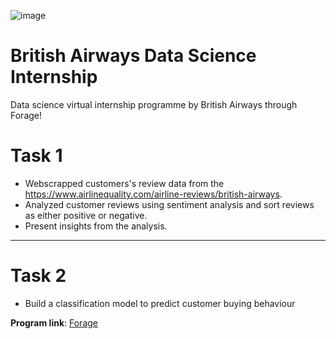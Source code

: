 
![image](https://user-images.githubusercontent.com/68168071/208015626-505dc939-4551-4ccc-a60e-18827d60bf66.png)

# British Airways Data Science Internship 
Data science virtual internship programme by British Airways through Forage!

# Task 1 
- Webscrapped customers's review data from the https://www.airlinequality.com/airline-reviews/british-airways.
- Analyzed customer reviews using sentiment analysis and sort reviews as either positive or negative.
- Present insights from the analysis.
  
--------------------------------------------------------------------------------------------------------------------------------------

# Task 2  
- Build a classification model to predict customer buying behaviour

**Program link**: [Forage](https://www.theforage.com/virtual-internships/prototype/NjynCWzGSaWXQCxSX/Data-Science?ref=87jnjsrQEx6guHcaq)


